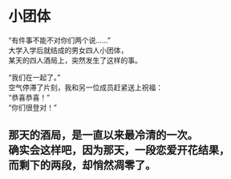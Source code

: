 # 小团体

“有件事不能不对你们两个说……”\
大学入学后就结成的男女四人小团体，\
某天的四人酒局上，突然发生了这样的事。

“我们在一起了。”\
空气停滞了片刻，我和另一位成员赶紧送上祝福：\
“恭喜恭喜！”\
“你们很登对！”

那天的酒局，是一直以来最冷清的一次。\
确实会这样吧，因为那天，一段恋爱开花结果，\
而剩下的两段，却悄然凋零了。
<br>
<br>
<br>
<br>
<br>
<br>
<br>
<br>
<br>
<br>
<br>
<br>
<br>
<br>
<br>
<br>
<br>
---
